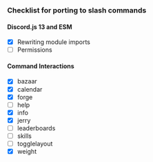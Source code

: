 ### Checklist for porting to slash commands

#### Discord.js 13 and ESM
- [x] Rewriting module imports
- [ ] Permissions

#### Command Interactions
- [x] bazaar
- [x] calendar
- [x] forge
- [ ] help
- [x] info
- [x] jerry
- [ ] leaderboards
- [ ] skills
- [ ] togglelayout
- [x] weight
